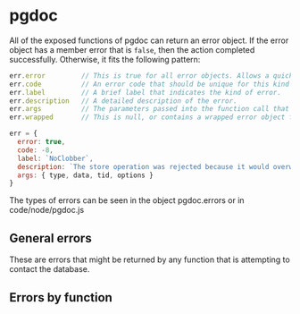 
# pgdoc

All of the exposed functions of pgdoc can return an error object. If the error object has a member error that is `false`, then the action completed successfully. Otherwise, it fits the following pattern:

``` js
err.error         // This is true for all error objects. Allows a quick check for functions that don't return separate objects.
err.code          // An error code that should be unique for this kind of pgdoc error.
err.label         // A brief label that indicates the kind of error.
err.description   // A detailed description of the error.
err.args          // The parameters passed into the function call that failed.
err.wrapped       // This is null, or contains a wrapped error object from another source.

err = {
  error: true,
  code: -8,
  label: `NoClobber`,
  description: `The store operation was rejected because it would overwrite existing data`,
  args: { type, data, tid, options }
}
```

The types of errors can be seen in the object pgdoc.errors or in code/node/pgdoc.js

## General errors

These are errors that might be returned by any function that is attempting to contact the database.




## Errors by function

